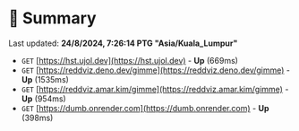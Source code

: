 # 📖 Summary
Last updated: **24/8/2024, 7:26:14 PTG "Asia/Kuala_Lumpur"**

- `GET` [https://hst.ujol.dev](https://hst.ujol.dev) - **Up** (669ms)
- `GET` [https://reddviz.deno.dev/gimme](https://reddviz.deno.dev/gimme) - **Up** (1535ms)
- `GET` [https://reddviz.amar.kim/gimme](https://reddviz.amar.kim/gimme) - **Up** (954ms)
- `GET` [https://dumb.onrender.com](https://dumb.onrender.com) - **Up** (398ms)
